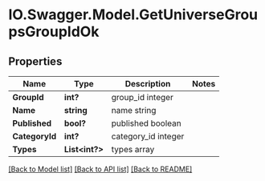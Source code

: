 # IO.Swagger.Model.GetUniverseGroupsGroupIdOk
## Properties

Name | Type | Description | Notes
------------ | ------------- | ------------- | -------------
**GroupId** | **int?** | group_id integer | 
**Name** | **string** | name string | 
**Published** | **bool?** | published boolean | 
**CategoryId** | **int?** | category_id integer | 
**Types** | **List&lt;int?&gt;** | types array | 

[[Back to Model list]](../README.md#documentation-for-models) [[Back to API list]](../README.md#documentation-for-api-endpoints) [[Back to README]](../README.md)

